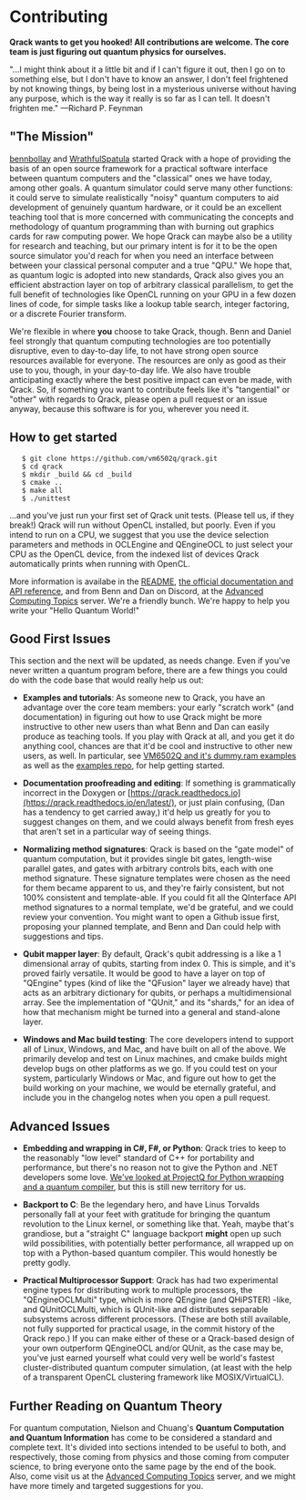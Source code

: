 # Contributing

**Qrack wants to get you hooked! All contributions are welcome. The core team is just figuring out quantum physics for ourselves.**

"...I might think about it a little bit and if I can't figure it out, then I go on to something else, but I don't have to know an answer, I don't feel frightened by not knowing things, by being lost in a mysterious universe without having any purpose, which is the way it really is so far as I can tell. It doesn't frighten me."
—Richard P. Feynman

## "The Mission"

[bennbollay](https://github.com/bennbollay) and [WrathfulSpatula](https://github.com/WrathfulSpatula) started Qrack with a hope of providing the basis of an open source framework for a practical software interface between quantum computers and the "classical" ones we have today, among other goals. A quantum simulator could serve many other functions: it could serve to simulate realistically "noisy" quantum computers to aid development of genuinely quantum hardware, or it could be an excellent teaching tool that is more concerned with communicating the concepts and methodology of quantum programming than with burning out graphics cards for raw computing power. We hope Qrack can maybe also be a utility for research and teaching, but our primary intent is for it to be the open source simulator you'd reach for when you need an interface between between your classical personal computer and a true "QPU." We hope that, as quantum logic is adopted into new standards, Qrack also gives you an efficient abstraction layer on top of arbitrary classical parallelism, to get the full benefit of technologies like OpenCL running on your GPU in a few dozen lines of code, for simple tasks like a lookup table search, integer factoring, or a discrete Fourier transform.

We're flexible in where **you** choose to take Qrack, though. Benn and Daniel feel strongly that quantum computing technologies are too potentially disruptive, even to day-to-day life, to not have strong open source resources available for everyone. The resources are only as good as their use to you, though, in your day-to-day life. We also have trouble anticipating exactly where the best positive impact can even be made, with Qrack. So, if something you want to contribute feels like it's "tangential" or "other" with regards to Qrack, please open a pull request or an issue anyway, because this software is for you, wherever you need it.

## How to get started

```
   $ git clone https://github.com/vm6502q/qrack.git
   $ cd qrack
   $ mkdir _build && cd _build
   $ cmake ..
   $ make all
   $ ./unittest
```

...and you've just run your first set of Qrack unit tests. (Please tell us, if they break!) Qrack will run without OpenCL installed, but poorly. Even if you intend to run on a CPU, we suggest that you use the device selection parameters and methods in OCLEngine and QEngineOCL to just select your CPU as the OpenCL device, from the indexed list of devices Qrack automatically prints when running with OpenCL.

More information is availabe in the [README](https://github.com/vm6502q/qrack/blob/master/README.md), [the official documentation and API reference](https://qrack.readthedocs.io/en/latest/), and from Benn and Dan on Discord, at the [Advanced Computing Topics](https://discordapp.com/invite/Gj3CHDy) server. We're a friendly bunch. We're happy to help you write your "Hello Quantum World!"

## Good First Issues

This section and the next will be updated, as needs change. Even if you've never written a quantum program before, there are a few things you could do with the code base that would really help us out:

- **Examples and tutorials**: As someone new to Qrack, you have an advantage over the core team members: your early "scratch work" (and documentation) in figuring out how to use Qrack might be more instructive to other new users than what Benn and Dan can easily produce as teaching tools. If you play with Qrack at all, and you get it do anything cool, chances are that it'd be cool and instructive to other new users, as well. In particular, see [VM6502Q and it's dummy.ram examples](https://github.com/vm6502q/vm6502q/blob/master/dummy.ram) as well as the [examples repo](https://github.com/vm6502q/examples), for help getting started.

- **Documentation proofreading and editing**: If something is grammatically incorrect in the Doxygen or [https://qrack.readthedocs.io](https://qrack.readthedocs.io/en/latest/), or just plain confusing, (Dan has a tendency to get carried away,) it'd help us greatly for you to suggest changes on them, and we could always benefit from fresh eyes that aren't set in a particular way of seeing things.

- **Normalizing method signatures**: Qrack is based on the "gate model" of quantum computation, but it provides single bit gates, length-wise parallel gates, and gates with arbitrary controls bits, each with one method signature. These signature templates were chosen as the need for them became apparent to us, and they're fairly consistent, but not 100% consistent and template-able. If you could fit all the QInterface API method signatures to a normal template, we'd be grateful, and we could review your convention. You might want to open a Github issue first, proposing your planned template, and Benn and Dan could help with suggestions and tips.

- **Qubit mapper layer**: By default, Qrack's qubit addressing is a like a 1 dimensional array of qubits, starting from index 0. This is simple, and it's proved fairly versatile. It would be good to have a layer on top of "QEngine" types (kind of like the "QFusion" layer we already have) that acts as an arbitrary dictionary for qubits, or perhaps a multidimensional array. See the implementation of "QUnit," and its "shards," for an idea of how that mechanism might be turned into a general and stand-alone layer.

- **Windows and Mac build testing**: The core developers intend to support all of Linux, Windows, and Mac, and have built on all of the above. We primarily develop and test on Linux machines, and cmake builds might develop bugs on other platforms as we go. If you could test on your system, particularly Windows or Mac, and figure out how to get the build working on your machine, we would be eternally grateful, and include you in the changelog notes when you open a pull request.

## Advanced Issues

- **Embedding and wrapping in C#, F#, or Python**: Qrack tries to keep to the reasonably "low level" standard of C++ for portability and performance, but there's no reason not to give the Python and .NET developers some love. [We've looked at ProjectQ for Python wrapping and a quantum compiler](https://github.com/WrathfulSpatula/ProjectQ/tree/qrack_simulator), but this is still new territory for us.

- **Backport to C**: Be the legendary hero, and have Linus Torvalds personally fall at your feet with gratitude for bringing the quantum revolution to the Linux kernel, or something like that. Yeah, maybe that's grandiose, but a "straight C" language backport **might** open up such wild possibilities, with potentially better performance, all wrapped up on top with a Python-based quantum compiler. This would honestly be pretty godly.

- **Practical Multiprocessor Support**: Qrack has had two experimental engine types for distributing work to multiple processors, the "QEngineOCLMulti" type, which is more QEngine (and QHiPSTER) -like, and QUnitOCLMulti, which is QUnit-like and distributes separable subsystems across different processors. (These are both still available, not fully supported for practical usage, in the commit history of the Qrack repo.) If you can make either of these or a Qrack-based design of your own outperform QEngineOCL and/or QUnit, as the case may be, you've just earned yourself what could very well be world's fastest cluster-distributed quantum computer simulation, (at least with the help of a transparent OpenCL clustering framework like MOSIX/VirtualCL).

## Further Reading on Quantum Theory

For quantum computation, Nielson and Chuang's **Quantum Computation and Quantum Information** has come to be considered a standard and complete text. It's divided into sections intended to be useful to both, and respectively, those coming from physics and those coming from computer science, to bring everyone onto the same page by the end of the book. Also, come visit us at the [Advanced Computing Topics](https://discordapp.com/invite/Gj3CHDy) server, and we might have more timely and targeted suggestions for you.
